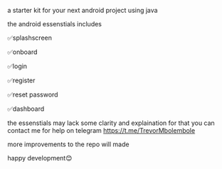 a starter kit for your next android project using java

the android essenstials includes

✅splashscreen

✅onboard

✅login

✅register

✅reset password

✅dashboard

the essenstials may lack some clarity and explaination for that you can contact me for help on telegram  https://t.me/TrevorMbolembole

more improvements to the repo will made

happy development😊
